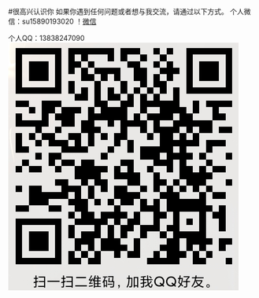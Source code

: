 #很高兴认识你
如果你遇到任何问题或者想与我交流，请通过以下方式。
个人微信：su15890193020
！[微信](/shywechart.jpg)

个人QQ：13838247090
![QQ](/QQ.jpg)

